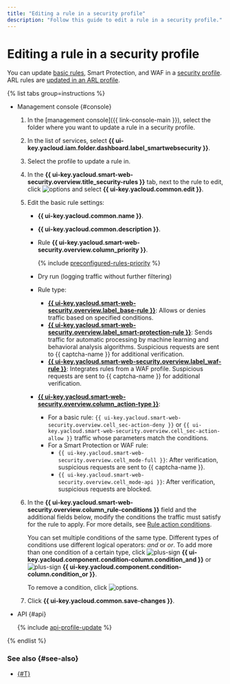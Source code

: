 ```yaml
---
title: "Editing a rule in a security profile"
description: "Follow this guide to edit a rule in a security profile."
---
```


# Editing a rule in a security profile

You can update [basic rules](../concepts/profiles.md), Smart Protection, and WAF in a [security profile](../concepts/rules.md). ARL rules are [updated in an ARL profile](arl-rule-update.md).

{% list tabs group=instructions %}

- Management console {#console}

   1. In the [management console]({{ link-console-main }}), select the folder where you want to update a rule in a security profile.
   1. In the list of services, select **{{ ui-key.yacloud.iam.folder.dashboard.label_smartwebsecurity }}**.
   1. Select the profile to update a rule in.
   1. In the **{{ ui-key.yacloud.smart-web-security.overview.title_security-rules }}** tab, next to the rule to edit, click ![options](../../_assets/console-icons/ellipsis.svg) and select **{{ ui-key.yacloud.common.edit }}**.
   1. Edit the basic rule settings:
      * **{{ ui-key.yacloud.common.name }}**​.
      * **{{ ui-key.yacloud.common.description }}**​.
      * Rule **{{ ui-key.yacloud.smart-web-security.overview.column_priority }}**.

         {% include [preconfigured-rules-priority](../../_includes/smartwebsecurity/preconfigured-rules-priority.md) %}

      * Dry run (logging traffic without further filtering)
      * Rule type:
         * [**{{ ui-key.yacloud.smart-web-security.overview.label_base-rule }}**](../concepts/rules.md#base-rules): Allows or denies traffic based on specified conditions.
         * [**{{ ui-key.yacloud.smart-web-security.overview.label_smart-protection-rule }}**](../concepts/rules.md#smart-protection-rules): Sends traffic for automatic processing by machine learning and behavioral analysis algorithms. Suspicious requests are sent to {{ captcha-name }} for additional verification.
         * [**{{ ui-key.yacloud.smart-web-security.overview.label_waf-rule }}**](../../smartwebsecurity/concepts/rules.md#waf-rules): Integrates rules from a WAF profile. Suspicious requests are sent to {{ captcha-name }} for additional verification.
      * [**{{ ui-key.yacloud.smart-web-security.overview.column_action-type }}**](../concepts/rules.md#rule-action):
         * For a basic rule: `{{ ui-key.yacloud.smart-web-security.overview.cell_sec-action-deny }}` or `{{ ui-key.yacloud.smart-web-security.overview.cell_sec-action-allow }}` traffic whose parameters match the conditions.
         * For a Smart Protection or WAF rule:
            * `{{ ui-key.yacloud.smart-web-security.overview.cell_mode-full }}`: After verification, suspicious requests are sent to {{ captcha-name }}.
            * `{{ ui-key.yacloud.smart-web-security.overview.cell_mode-api }}`: After verification, suspicious requests are blocked.
   1. In the **{{ ui-key.yacloud.smart-web-security.overview.column_rule-conditions }}** field and the additional fields below, modify the conditions the traffic must satisfy for the rule to apply. For more details, see [Rule action conditions](../concepts/conditions.md).

      You can set multiple conditions of the same type. Different types of conditions use different logical operators: _and_ or _or_. To add more than one condition of a certain type, click ![plus-sign](../../_assets/console-icons/plus.svg) **{{ ui-key.yacloud.component.condition-column.condition_and }}** or ![plus-sign](../../_assets/console-icons/plus.svg) **{{ ui-key.yacloud.component.condition-column.condition_or }}**.

      To remove a condition, click ![options](../../_assets/console-icons/trash-bin.svg).
   1. Click **{{ ui-key.yacloud.common.save-changes }}**.

- API {#api}

   {% include [api-profile-update](../../_includes/smartwebsecurity/api-profile-update.md) %}

{% endlist %}

### See also {#see-also}

* [{#T}](rule-delete.md)
